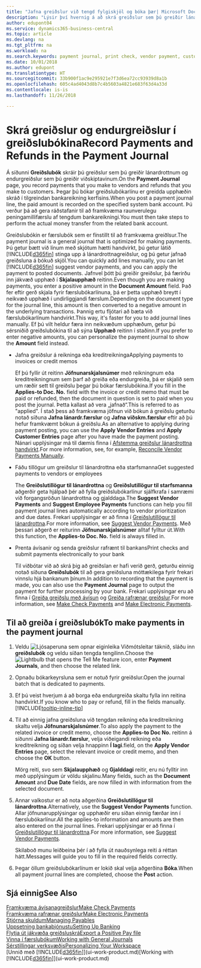 ```yaml
---
title: "Jafna greiðslur við tengd fylgiskjöl og bóka þær| Microsoft Docs"
description: "Lýsir því hvernig á að skrá greiðslur sem þú greiðir lánardrottnum og endurgreiðslur sem þú greiðir viðskiptavinum."
author: edupont04
ms.service: dynamics365-business-central
ms.topic: article
ms.devlang: na
ms.tgt_pltfrm: na
ms.workload: na
ms.search.keywords: payment journal, print check, vendor payment, customer refund, creditor, debt, balance due, AP
ms.date: 10/01/2018
ms.author: edupont
ms.translationtype: HT
ms.sourcegitcommit: 33b900f1ac9e295921e7f3d6ea72cc93939d8a1b
ms.openlocfilehash: 605c4ad4043d8b7c4b5603a4821e683f63d4a33d
ms.contentlocale: is-is
ms.lasthandoff: 11/26/2018

---
```

# <a name="record-payments-and-refunds-in-the-payment-journal"></a><span data-ttu-id="1338c-103">Skrá greiðslur og endurgreiðslur í greiðslubókina</span><span class="sxs-lookup"><span data-stu-id="1338c-103">Record Payments and Refunds in the Payment Journal</span></span>

<span data-ttu-id="1338c-104">Á síðunni **Greiðslubók** skráir þú greiðslur sem þú greiðir lánardrottnum og endurgreiðslur sem þú greiðir viðskiptavinum.</span><span class="sxs-lookup"><span data-stu-id="1338c-104">On the **Payment Journal** page, you record payments that you make to vendors and refunds that you make to customers.</span></span> <span data-ttu-id="1338c-105">Þegar þú bókar greiðslubókarlínu er greidda upphæðin skráð í tilgreindan bankareikning kerfisins.</span><span class="sxs-lookup"><span data-stu-id="1338c-105">When you post a payment journal line, the paid amount is recorded on the specified system bank account.</span></span> <span data-ttu-id="1338c-106">Þú verður þá að gera ráðstafanir til að framkvæma raunverulegu peningamillifærslu af tengdum bankareikningi.</span><span class="sxs-lookup"><span data-stu-id="1338c-106">You must then take steps to perform the actual money transfer from the related bank account.</span></span>  

<span data-ttu-id="1338c-107">Greiðslubókin er færslubók sem er fínstillt til að framkvæma greiðlsur.</span><span class="sxs-lookup"><span data-stu-id="1338c-107">The payment journal is a general journal that is optimized for making payments.</span></span> <span data-ttu-id="1338c-108">Þú getur bætt við línum með skjótum hætti handvirkt, þú getur látið [!INCLUDE[d365fin](includes/d365fin_md.md)] stinga upp á lánardrottnagreiðslur, og þú getur jafnað greiðsluna á bókuð skjöl.</span><span class="sxs-lookup"><span data-stu-id="1338c-108">You can quickly add lines manually, you can let [!INCLUDE[d365fin](includes/d365fin_md.md)] suggest vendor payments, and you can apply the payment to posted documents.</span></span> <span data-ttu-id="1338c-109">Jafnvel þótt þú greiðir greiðslur, þá færirðu inn jákvæð upphæð í **Skjalaupphæð** reitinn.</span><span class="sxs-lookup"><span data-stu-id="1338c-109">Even though you are making payments, you enter a positive amount in the **Document Amount** field.</span></span> <span data-ttu-id="1338c-110">Það fer eftir gerð skjala fyrir færslubókarlínuna, þá er þetta upphæð breytt í neikvæð upphæð í undirliggjandi færslum.</span><span class="sxs-lookup"><span data-stu-id="1338c-110">Depending on the document type for the journal line, this amount is then converted to a negative amount in the underlying transactions.</span></span> <span data-ttu-id="1338c-111">Þannig ertu fljótari að bæta við færslubókarlínum handvirkt.</span><span class="sxs-lookup"><span data-stu-id="1338c-111">This way, it's faster for you to add journal lines manually.</span></span> <span data-ttu-id="1338c-112">Ef þú vilt heldur færa inn neikvæðum upphæðum, getur þú sérsniðið greiðslubókina til að sýna **Upphæð** reitinn í staðinn.</span><span class="sxs-lookup"><span data-stu-id="1338c-112">If you prefer to enter negative amounts, you can personalize the payment journal to show the **Amount** field instead.</span></span>  

- <span data-ttu-id="1338c-113">Jafna greiðslur á reikninga eða kreditreikninga</span><span class="sxs-lookup"><span data-stu-id="1338c-113">Applying payments to invoices or credit memos</span></span>

    <span data-ttu-id="1338c-114">Ef þú fyllir út reitinn **Jöfnunarskjalsnúmer** með reikningnum eða kreditreikningnum sem þarf að greiða eða endurgreiða, þá er skjalið sem um ræðir sett til greiðslu þegar þú bókar færslubókina.</span><span class="sxs-lookup"><span data-stu-id="1338c-114">If you fill in the **Applies-to Doc. No.** field with the invoice or credit memo that must be paid or refunded, then the document in question is set to paid when you post the journal.</span></span> <span data-ttu-id="1338c-115">Þetta kallast að vera „jafnað“.</span><span class="sxs-lookup"><span data-stu-id="1338c-115">This is referred to as "applied".</span></span> <span data-ttu-id="1338c-116">Í stað þess að framkvæma jöfnun við bókun á greiðslu geturðu notað síðuna **Jafna lánardr.færslur** og **Jafna viðskm.færslur** eftir að þú hefur framkvæmt bókun á greiðslu.</span><span class="sxs-lookup"><span data-stu-id="1338c-116">As an alternative to applying during payment posting, you can use the **Apply Vendor Entries** and **Apply Customer Entries** page after you have made the payment posting.</span></span> <span data-ttu-id="1338c-117">Nánari upplýsingar má til dæmis finna í [Afstemma greiðslur lánardrottna handvirkt](payables-how-apply-purchase-transactions-manually.md).</span><span class="sxs-lookup"><span data-stu-id="1338c-117">For more information, see, for example, [Reconcile Vendor Payments Manually](payables-how-apply-purchase-transactions-manually.md).</span></span>  

- <span data-ttu-id="1338c-118">Fáðu tillögur um greiðslur til lánardrottna eða starfsmanna</span><span class="sxs-lookup"><span data-stu-id="1338c-118">Get suggested payments to vendors or employees</span></span> 

    <span data-ttu-id="1338c-119">The **Greiðslutillögur til lánardrottna** og **Greiðslutillögur til starfsmanna** aðgerðir geta hjálpað þér að fylla greiðslubókarlínur sjálfkrafa í samræmi við forgangsröðun lánardrottna og gjalddaga.</span><span class="sxs-lookup"><span data-stu-id="1338c-119">The **Suggest Vendor Payments** and **Suggest Employee Payments** functions can help you fill payment journal lines automatically according to vendor prioritization and due dates.</span></span> <span data-ttu-id="1338c-120">Frekari upplýsingar er að finna í [Greiðslutillögur til lánardrottna](payables-how-suggest-vendor-payments.md).</span><span class="sxs-lookup"><span data-stu-id="1338c-120">For more information, see [Suggest Vendor Payments](payables-how-suggest-vendor-payments.md).</span></span> <span data-ttu-id="1338c-121">Með þessari aðgerð er reiturinn **Jöfnunarskjalsnúmer** alltaf fylltur út.</span><span class="sxs-lookup"><span data-stu-id="1338c-121">With this function, the **Applies-to Doc. No.** field is always filled in.</span></span>  

- <span data-ttu-id="1338c-122">Prenta ávísanir og senda greiðslur rafrænt til bankans</span><span class="sxs-lookup"><span data-stu-id="1338c-122">Print checks and submit payments electronically to your bank</span></span>

    <span data-ttu-id="1338c-123">Til viðbótar við að skrá þig að greiðslan er hafi verið gerð, geturðu einnig notað síðuna **Greiðslubók** til að gera greiðsluna móttækilega fyrir frekari vinnslu hjá bankanum þínum.</span><span class="sxs-lookup"><span data-stu-id="1338c-123">In addition to recording that the payment is made, you can also use the **Payment Journal** page to output the payment for further processing by your bank.</span></span> <span data-ttu-id="1338c-124">Frekari upplýsingar eru að finna í [Greiða greiðslu með ávísun](payables-how-work-checks.md) og [Greiða rafrænar greiðslur](payables-how-export-payments-bank-file.md).</span><span class="sxs-lookup"><span data-stu-id="1338c-124">For more information, see [Make Check Payments](payables-how-work-checks.md) and [Make Electronic Payments](payables-how-export-payments-bank-file.md).</span></span>  

## <a name="to-make-payments-in-the-payment-journal"></a><span data-ttu-id="1338c-125">Til að greiða í greiðslubók</span><span class="sxs-lookup"><span data-stu-id="1338c-125">To make payments in the payment journal</span></span> 

1. <span data-ttu-id="1338c-126">Veldu ![Ljósaperuna sem opnar eiginleika Viðmótsleitar](media/ui-search/search_small.png "Segðu mér hvað þú vilt gera") táknið, sláðu inn **greiðslubók** og veldu síðan tengda tengilinn.</span><span class="sxs-lookup"><span data-stu-id="1338c-126">Choose the ![Lightbulb that opens the Tell Me feature](media/ui-search/search_small.png "Tell me what you want to do") icon, enter **Payment Journals**, and then choose the related link.</span></span>
2. <span data-ttu-id="1338c-127">Opnaðu bókarkeyrsluna sem er notuð fyrir greiðslur.</span><span class="sxs-lookup"><span data-stu-id="1338c-127">Open the journal batch that is dedicated to payments.</span></span>
3. <span data-ttu-id="1338c-128">Ef þú veist hverjum á að borga eða endurgreiða skaltu fylla inn reitina handvirkt.</span><span class="sxs-lookup"><span data-stu-id="1338c-128">If you know who to pay or refund, fill in the fields manually.</span></span> [!INCLUDE[tooltip-inline-tip](includes/tooltip-inline-tip_md.md)]
4. <span data-ttu-id="1338c-129">Til að einnig jafna greiðsluna við tengdan reikning eða kreditreikning skaltu velja **Jöfnunarskjalsnúmer**.</span><span class="sxs-lookup"><span data-stu-id="1338c-129">To also apply the payment to the related invoice or credit memo, choose the **Applies-to Doc No.**</span></span> <span data-ttu-id="1338c-130">reitinn á síðunni **Jafna lánardr.færslur**, velja viðeigandi reikning eða kreditreikning og síðan velja hnappinn **Í lagi**.</span><span class="sxs-lookup"><span data-stu-id="1338c-130">field, on the **Apply Vendor Entries** page, select the relevant invoice or credit memo, and then choose the **OK** button.</span></span>

    <span data-ttu-id="1338c-131">Mörg reiti, svo sem **Skjalaupphæð** og **Gjalddagi** reitir, eru nú fylltir inn með upplýsingum úr völdu skjalinu.</span><span class="sxs-lookup"><span data-stu-id="1338c-131">Many fields, such as the **Document Amount** and **Due Date** fields, are now filled in with information from the selected document.</span></span>
5. <span data-ttu-id="1338c-132">Annar valkostur er að nota aðgerðina **Greiðslutillögur til lánardrottna**.</span><span class="sxs-lookup"><span data-stu-id="1338c-132">Alternatively, use the **Suggest Vendor Payments** function.</span></span> <span data-ttu-id="1338c-133">Allar jöfnunarupplýsingar og upphæðir eru síðan einnig færðar inn í færslubókarlínur.</span><span class="sxs-lookup"><span data-stu-id="1338c-133">All the applies-to information and amounts are then also entered on the journal lines.</span></span> <span data-ttu-id="1338c-134">Frekari upplýsingar er að finna í [Greiðslutillögur til lánardrottna](payables-how-suggest-vendor-payments.md).</span><span class="sxs-lookup"><span data-stu-id="1338c-134">For more information, see [Suggest Vendor Payments](payables-how-suggest-vendor-payments.md).</span></span>

    <span data-ttu-id="1338c-135">Skilaboð munu leiðbeina þér í að fylla út nauðsynlega reiti á réttan hátt.</span><span class="sxs-lookup"><span data-stu-id="1338c-135">Messages will guide you to fill in the required fields correctly.</span></span>
6.  <span data-ttu-id="1338c-136">Þegar öllum greiðslubókarlínum er lokið skal velja aðgerðina **Bóka**.</span><span class="sxs-lookup"><span data-stu-id="1338c-136">When all payment journal lines are completed, choose the **Post** action.</span></span>

## <a name="see-also"></a><span data-ttu-id="1338c-137">Sjá einnig</span><span class="sxs-lookup"><span data-stu-id="1338c-137">See Also</span></span>
[<span data-ttu-id="1338c-138">Framkvæma ávísanagreiðslur</span><span class="sxs-lookup"><span data-stu-id="1338c-138">Make Check Payments</span></span>](payables-how-work-checks.md)  
[<span data-ttu-id="1338c-139">Framkvæma rafrænar greiðslur</span><span class="sxs-lookup"><span data-stu-id="1338c-139">Make Electronic Payments</span></span>](payables-how-export-payments-bank-file.md)  
[<span data-ttu-id="1338c-140">Stjórna skuldum</span><span class="sxs-lookup"><span data-stu-id="1338c-140">Managing Payables</span></span>](payables-manage-payables.md)  
[<span data-ttu-id="1338c-141">Uppsetning bankaþjónustu</span><span class="sxs-lookup"><span data-stu-id="1338c-141">Setting Up Banking</span></span>](bank-setup-banking.md)  
[<span data-ttu-id="1338c-142">Flytja út jákvæða greiðsluskrá</span><span class="sxs-lookup"><span data-stu-id="1338c-142">Export a Positive Pay file</span></span>](finance-how-positive-pay.md)  
[<span data-ttu-id="1338c-143">Vinna í færslubókum</span><span class="sxs-lookup"><span data-stu-id="1338c-143">Working with General Journals</span></span>](ui-work-general-journals.md)  
[<span data-ttu-id="1338c-144">Sérstillingar verksvæðis</span><span class="sxs-lookup"><span data-stu-id="1338c-144">Personalizing Your Workspace</span></span>](ui-personalization-user.md)  
<span data-ttu-id="1338c-145">[Unnið með [!INCLUDE[d365fin](includes/d365fin_md.md)]](ui-work-product.md)</span><span class="sxs-lookup"><span data-stu-id="1338c-145">[Working with [!INCLUDE[d365fin](includes/d365fin_md.md)]](ui-work-product.md)</span></span>  

